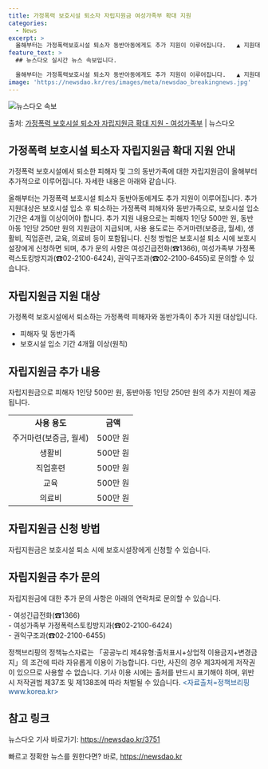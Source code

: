 ```yaml
---
title: 가정폭력 보호시설 퇴소자 자립지원금 여성가족부 확대 지원
categories:
  - News
excerpt: >
  올해부터는 가정폭력보호시설 퇴소자 동반아동에게도 추가 지원이 이루어집니다.   ▲ 지원대상  보호시설 입소 …
feature_text: >
  ## 뉴스다오 실시간 뉴스 속보입니다.

  올해부터는 가정폭력보호시설 퇴소자 동반아동에게도 추가 지원이 이루어집니다.   ▲ 지원대상  보호시설 입소 …
image: 'https://newsdao.kr/res/images/meta/newsdao_breakingnews.jpg'
---
```


![뉴스다오 속보](https://newsdao.kr/res/images/meta/newsdao_breakingnews.jpg)

<p>출처: <a href="https://newsdao.kr/3751" rel="dofollow">가정폭력 보호시설 퇴소자 자립지원금 확대 지원 - 여성가족부</a> | 뉴스다오</p>

<h2 data-ke-size="size26">가정폭력 보호시설 퇴소자 자립지원금 확대 지원 안내</h2>
가정폭력 보호시설에서 퇴소한 피해자 및 그의 동반가족에 대한 자립지원금이 올해부터 추가적으로 이루어집니다. 자세한 내용은 아래와 같습니다.

<p data-ke-size="size16">올해부터는 가정폭력 보호시설 퇴소자 동반아동에게도 추가 지원이 이루어집니다. 추가 지원대상은 보호시설 입소 후 퇴소하는 가정폭력 피해자와 동반가족으로, 보호시설 입소 기간은 4개월 이상이어야 합니다. 추가 지원 내용으로는 피해자 1인당 500만 원, 동반아동 1인당 250만 원의 지원금이 지급되며, 사용 용도로는 주거마련(보증금, 월세), 생활비, 직업훈련, 교육, 의료비 등이 포함됩니다. 신청 방법은 보호시설 퇴소 시에 보호시설장에게 신청하면 되며, 추가 문의 사항은 여성긴급전화(☎1366), 여성가족부 가정폭력스토킹방지과(☎02-2100-6424), 권익구조과(☎02-2100-6455)로 문의할 수 있습니다.</p>

<h2 data-ke-size="size26">자립지원금 지원 대상</h2>
가정폭력 보호시설에서 퇴소하는 가정폭력 피해자와 동반가족이 추가 지원 대상입니다.

<ul>
    <li>피해자 및 동반가족</li>
    <li>보호시설 입소 기간 4개월 이상(원칙)</li>
</ul>

<h2 data-ke-size="size26">자립지원금 추가 내용</h2>
자립지원금으로 피해자 1인당 500만 원, 동반아동 1인당 250만 원의 추가 지원이 제공됩니다.

<table>
    <tr>
        <td style="text-align: center; height: 17px;"><b>사용 용도</b></td>
        <td style="text-align: center; height: 17px;"><b>금액</b></td>
    </tr>
    <tr>
        <td style="text-align: center; height: 17px;">주거마련(보증금, 월세)</td>
        <td style="text-align: center; height: 17px;">500만 원</td>
    </tr>
    <tr>
        <td style="text-align: center; height: 17px;">생활비</td>
        <td style="text-align: center; height: 17px;">500만 원</td>
    </tr>
    <tr>
        <td style="text-align: center; height: 17px;">직업훈련</td>
        <td style="text-align: center; height: 17px;">500만 원</td>
    </tr>
    <tr>
        <td style="text-align: center; height: 17px;">교육</td>
        <td style="text-align: center; height: 17px;">500만 원</td>
    </tr>
    <tr>
        <td style="text-align: center; height: 17px;">의료비</td>
        <td style="text-align: center; height: 17px;">500만 원</td>
    </tr>
</table>

<h2 data-ke-size="size26">자립지원금 신청 방법</h2>
자립지원금은 보호시설 퇴소 시에 보호시설장에게 신청할 수 있습니다.

<h2 data-ke-size="size26">자립지원금 추가 문의</h2>
자립지원금에 대한 추가 문의 사항은 아래의 연락처로 문의할 수 있습니다.
<p data-ke-size="size16">- 여성긴급전화(☎1366)<br>
- 여성가족부 가정폭력스토킹방지과(☎02-2100-6424)<br>
- 권익구조과(☎02-2100-6455)</p>

<p data-ke-size="size16">정책브리핑의 정책뉴스자료는 「공공누리 제4유형:출처표시+상업적 이용금지+변경금지」의 조건에 따라 자유롭게 이용이 가능합니다. 다만, 사진의 경우 제3자에게 저작권이 있으므로 사용할 수 없습니다. 기사 이용 시에는 출처를 반드시 표기해야 하며, 위반 시 저작권법 제37조 및 제138조에 따라 처벌될 수 있습니다. <span style="color: #1a5490;">&lt;자료출처=정책브리핑 www.korea.kr&gt;</span></p>

<h2 data-ke-size="size26">참고 링크</h2>
뉴스다오 기사 바로가기: <a href="https://newsdao.kr/3751">https://newsdao.kr/3751</a> 

빠르고 정확한 뉴스를 원한다면? 바로, <a href="https://newsdao.kr" rel="dofollow">https://newsdao.kr</a>


